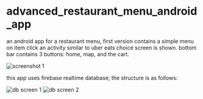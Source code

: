 # advanced_restaurant_menu_android_app
an android app for a restaurant menu, first version contains a simple menu on item click an activity similar to uber eats choice screen is shown. bottom bar contains 3 buttons: home, map, and the cart.

![screenshot 1](https://github.com/fayssalElAnsari/advanced_restaurant_menu_android_app/tree/master/pics/6.png)

this app uses firebase realtime database;
the structure is as follows:

![db screen 1](https://github.com/fayssalElAnsari/advanced_restaurant_menu_android_app/tree/master/pics/Screenshot(48).png)
![db screen 2](https://github.com/fayssalElAnsari/advanced_restaurant_menu_android_app/tree/master/pics/Screenshot(49).png)

